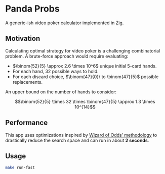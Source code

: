 # Panda Probs

A generic-ish video poker calculator implemented in Zig.

## Motivation

Calculating optimal strategy for video poker is a challenging combinatorial problem. A brute-force approach would require evaluating:

- $\binom{52}{5} \approx 2.6 \times 10^6\$ unique initial 5-card hands.
- For each hand, 32 possible ways to hold.
- For each discard choice, $\binom{47}{0}\ to \binom{47}{5}$ possible replacements.

An upper bound on the number of hands to consider:

$$\binom{52}{5} \times 32 \times \binom{47}{5} \approx 1.3 \times 10^{14}$$

## Performance

This app uses optimizations inspired by [Wizard of Odds’ methodology](https://wizardofodds.com/games/video-poker/methodology/) to drastically reduce the search space and can run in about **2 seconds**.

## Usage

```bash
make run-fast
```
